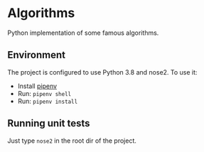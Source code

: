 # Algorithms

Python implementation of some famous algorithms.

## Environment

The project is configured to use Python 3.8 and nose2.
To use it:

- Install [pipenv](https://pipenv.kennethreitz.org/en/latest/)
- Run: `pipenv shell`
- Run: `pipenv install`

## Running unit tests

Just type `nose2` in the root dir of the project.


